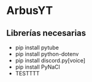 # ArbusYT

## Librerías necesarias
- pip install pytube
- pip install python-dotenv
- pip install discord.py[voice]
- pip install PyNaCl
- TESTTTT